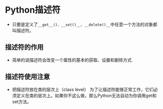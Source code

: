 # Python描述符

- 只要是定义了`__get__()、__set()__、__delete()__`中任意一个方法的对象都叫描述符。

## 描述符的作用

- 简单的说描述符会改变一个属性的基本的获取、设置和删除方式.

## 描述符使用注意

- 把描述符放在类的层次上（class level）
为了让描述符能够正常工作，它们必须定义在类的层次上。如果你不这么做，那么Python无法自动为你调用get和set方法。